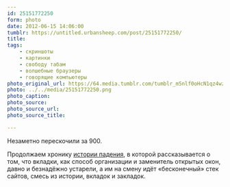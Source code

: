 ```yaml
---
id: 25151772250
form: photo
date: 2012-06-15 14:06:00
tumblr: https://untitled.urbansheep.com/post/25151772250/
title:
tags:
    - скриншоты
    - картинки
    - свободу табам
    - волшебные браузеры
    - говорящие компьютеры
photo_original_url: https://64.media.tumblr.com/tumblr_m5nlf0oHcN1qz4wzio1_400.png
photo: ../../media/25151772250.png
photo_caption:
photo_source:
photo_source_url:
photo_source_title:

---
```


<p>Незаметно перескочили за 900.</p>

<p>Продолжаем хронику <a href="http://friendfeed.com/urbansheep/beeee0a8/8-751-315">истории падения</a>, в которой рассказывается о том, что вкладки, как способ организации и заменитель открытых окон, давно и безнадёжно устарели, а им на смену идёт «бесконечный» стек сайтов, смесь из истории, вкладок и закладок.</p>
